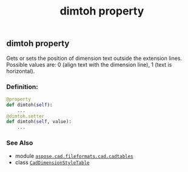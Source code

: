 ﻿---
title: dimtoh property
second_title: Aspose.CAD for Python via .NET API References
description: 
type: docs
weight: 750
url: /python-net/aspose.cad.fileformats.cad.cadtables/caddimensionstyletable/dimtoh/
is_root: false
---

## dimtoh property


Gets or sets the position of dimension text outside the extension lines.
Possible values are: 0 (align text with the dimension line), 1 (text is horizontal).
### Definition:
```python
@property
def dimtoh(self):
    ...
@dimtoh.setter
def dimtoh(self, value):
    ...
```

### See Also
* module [`aspose.cad.fileformats.cad.cadtables`](../../)
* class [`CadDimensionStyleTable`](/cad/python-net/aspose.cad.fileformats.cad.cadtables/caddimensionstyletable)
